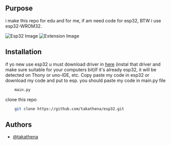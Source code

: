 
## Purpose 

i make this repo for edu and for me, if am need code for esp32,
BTW i use esp32-WROM32.

![Esp32 Image](https://quartzcomponents.com/cdn/shop/products/ESP32S-Board_1200x1200.jpg?v=1654673368)
![Extension Image](https://quartzcomponents.com/cdn/shop/products/ESP32S-Board_1200x1200.jpg?v=1654673368)



## Installation

if yo new use esp32 u must download driver in [here](https://github.com/takathena/esp32driver) (instal that driver and make sure suitable for your computers bit)If it's already esp32, it will be detected on Thony or uno-IDE, etc. Copy paste my code in esp32 or download my code and put to esp. you should paste my code in main.py file 

```bash
    main.py
```
clone this repo
```bash
    git clone https://github.com/takathena/esp32.git
```
    
## Authors

- [@takathena](https://www.github.com/takathena)

